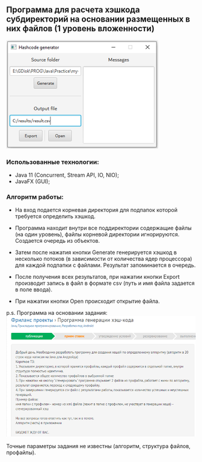 ## Программа для расчета хэшкода субдиректорий на основании размещенных в них файлов (1 уровень вложенности)

![Скриншот gui](appScreen.png)

### Использованные технологии:
* Java 11 (Concurrent, Stream API, IO, NIO);
* JavaFX (GUI);

### Алгоритм работы:

* На вход подается корневая директория для подпапок которой требуется определить хэшкод.

* Программа находит внутри все поддиректории содержащие файлы (на один уровень), файлы корневой директории игнорируются.
 Создается очередь из объектов.

* Затем после нажатия кнопки Generate генерируется хэшкод в несколько потоков (в зависимости от количества ядер процессора) 
для каждой подпапки с файлами. Результат запоминается в очередь.

* После получения всех результатов, при нажатии кнопки Export производит запись в файл в формате csv 
(путь и имя файла задается в поле ввода).

* При нажатии кнопки Open происходит открытие файла.


p.s. Программа на основании задания:
![Скриншот задания](HashTask.png)

Точные параметры задания не известны (алгоритм, структура файлов, профайлы).